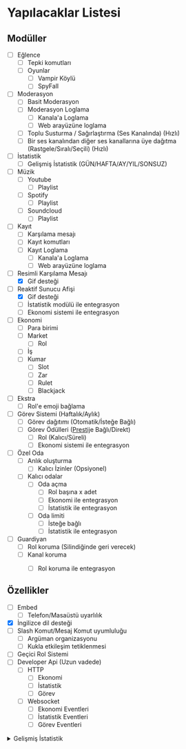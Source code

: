 [prestige]: ## "Ard arda aynı görevi tamamlama sıklığı"

# Yapılacaklar Listesi

## Modüller

- [ ] Eğlence
  - [ ] Tepki komutları
  - [ ] Oyunlar
    - [ ] Vampir Köylü
    - [ ] SpyFall
- [ ] Moderasyon
  - [ ] Basit Moderasyon
  - [ ] Moderasyon Loglama
    - [ ] Kanala'a Loglama
    - [ ] Web arayüzüne loglama
  - [ ] Toplu Susturma / Sağırlaştırma (Ses Kanalında) (Hızlı)
  - [ ] Bir ses kanalından diğer ses kanallarına üye dağıtma (Rastgele/Sıralı/Seçili) (Hızlı)
- [ ] İstatistik
  - [ ] Gelişmiş İstatistik (GÜN/HAFTA/AY/YIL/SONSUZ)
- [ ] Müzik
  - [ ] Youtube
    - [ ] Playlist
  - [ ] Spotify
    - [ ] Playlist
  - [ ] Soundcloud
    - [ ] Playlist
- [ ] Kayıt
  - [ ] Karşılama mesajı
  - [ ] Kayıt komutları
  - [ ] Kayıt Loglama
    - [ ] Kanala'a Loglama
    - [ ] Web arayüzüne loglama
- [ ] Resimli Karşılama Mesajı
  - [x] Gif desteği
- [ ] Reaktif Sunucu Afişi
  - [x] Gif desteği
  - [ ] İstatistik modülü ile entegrasyon
  - [ ] Ekonomi sistemi ile entegrasyon
- [ ] Ekonomi
  - [ ] Para birimi
  - [ ] Market
    - [ ] Rol
  - [ ] İş
  - [ ] Kumar
    - [ ] Slot
    - [ ] Zar
    - [ ] Rulet
    - [ ] Blackjack
- [ ] Ekstra
  - [ ] Rol'e emoji bağlama
- [ ] Görev Sistemi (Haftalık/Aylık)
  - [ ] Görev dağıtımı (Otomatik/İsteğe Bağlı)
  - [ ] Görev Ödülleri ([Prestij][prestige]e Bağlı/Direkt)
    - [ ] Rol (Kalıcı/Süreli)
    - [ ] Ekonomi sistemi ile entegrasyon
- [ ] Özel Oda
  - [ ] Anlık oluşturma
    - [ ] Kalıcı İzinler (Opsiyonel)
  - [ ] Kalıcı odalar
    - [ ] Oda açma
      - [ ] Rol başına x adet
      - [ ] Ekonomi ile entegrasyon
      - [ ] İstatistik ile entegrasyon
    - [ ] Oda limiti
      - [ ] İsteğe bağlı
      - [ ] İstatistik ile entegrasyon
- [ ] Guardiyan
  - [ ] Rol koruma (Silindiğinde geri verecek)
  - [ ] Kanal koruma
    - [ ] Rol koruma ile entegrasyon


## Özellikler

- [ ] Embed
  - [ ] Telefon/Masaüstü uyarlılık
- [x] İngilizce dil desteği
- [ ] Slash Komut/Mesaj Komut uyumluluğu
  - [ ] Argüman organizasyonu
  - [ ] Kukla etkileşim tetiklenmesi
- [ ] Geçici Rol Sistemi
- [ ] Developer Api (Uzun vadede)
  - [ ] HTTP
    - [ ] Ekonomi
    - [ ] İstatistik
    - [ ] Görev
  - [ ] Websocket
    - [ ] Ekonomi Eventleri
    - [ ] İstatistik Eventleri
    - [ ] Görev Eventleri

<details>
  <summary>Gelişmiş İstatistik</summary>

- [ ] voice_duration_channel
- [ ] voice_duration_channel
- [ ] voice_duration_category
- [ ] voice_duration_total
- [ ] voice_duration_undeaf_channel
- [ ] voice_duration_undeaf_category
- [ ] voice_duration_undeaf_total
- [ ] voice_duration_stream_undeaf_channel
- [ ] voice_duration_stream_undeaf_category
- [ ] voice_duration_stream_undeaf_total
- [ ] voice_duration_camera_undeaf_channel
- [ ] voice_duration_camera_undeaf_category
- [ ] voice_duration_camera_undeaf_total
- [ ] voice_duration_stream_channel
- [ ] voice_duration_stream_category
- [ ] voice_duration_stream_total
- [ ] voice_duration_camera_channel
- [ ] voice_duration_camera_category
- [ ] voice_duration_camera_total
- [ ] voice_duration_muted_channel
- [ ] voice_duration_muted_category
- [ ] voice_duration_muted_total
- [ ] message_create_count_channel
- [ ] message_create_count_category
- [ ] message_create_count_total
- [ ] message_delete_count_channel
- [ ] message_delete_count_category
- [ ] message_delete_count_total
- [ ] message_edit_count_channel
- [ ] message_edit_count_category
- [ ] message_edit_count_total
- [ ] voice_channel_join_count
- [ ] voice_channel_join_total_count
- [ ] category_voice_channel_join_count
- [ ] category_voice_channel_join_total_count
- [ ] voice_channel_leave_count
- [ ] voice_channel_leave_total_count
- [ ] category_voice_channel_leave_count
- [ ] category_voice_channel_leave_total_count
- [ ] voice_channel_switch_count
- [ ] voice_channel_switch_total_count
- [ ] category_voice_channel_switch_count
- [ ] category_voice_channel_switch_total_count
- [ ] member_web_online_count
- [ ] member_online_count
- [ ] member_web_idle_count
- [ ] member_idle_count
- [ ] member_web_dnd_count
- [ ] member_dnd_count
- [ ] member_web_offline_count
- [ ] member_offline_count
- [ ] member_desktop_online_count
- [ ] member_desktop_idle_count
- [ ] member_desktop_dnd_count
- [ ] member_desktop_offline_count
- [ ] member_mobile_online_count
- [ ] member_mobile_idle_count
- [ ] member_mobile_dnd_count
- [ ] member_mobile_offline_count
- [ ] member_self_mute_count
- [ ] member_self_deaf_count
- [ ] member_server_mute_count
- [ ] member_server_deaf_count
- [ ] member_stream_count
- [ ] member_camera_count
- [ ] member_join_count
- [ ] target_register_total_count
- [ ] my_register_total_count
- [ ] target_register_male_count
- [ ] my_register_male_count
- [ ] target_register_female_count
- [ ] my_register_female_count
- [ ] target_ban_add_count
- [ ] my_ban_add_count
- [ ] target_ban_remove_count
- [ ] my_ban_remove_count
- [ ] target_kick_count
- [ ] my_kick_count
- [ ] target_jail_count
- [ ] my_jail_count
- [ ] target_mute_voice_count
- [ ] my_mute_voice_count
- [ ] target_mute_chat_count
- [ ] target_mute_count
- [ ] my_mute_chat_count
- [ ] my_mute_count
- [ ] target_contextmenu_mute
- [ ] my_contextmenu_mute
- [ ] target_contextmenu_deaf
- [ ] my_contextmenu_deaf
- [ ] target_contextmenu_unmute
- [ ] my_contextmenu_unmute
- [ ] target_contextmenu_undeaf
- [ ] my_contextmenu_undeaf
- [ ] target_contextmenu_disconnect
- [ ] my_contextmenu_disconnect
- [ ] afk_count
- [ ] boost_count
- [ ] member_roles_updated_count
</details>
